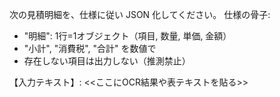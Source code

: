 次の見積明細を、仕様に従い JSON 化してください。
仕様の骨子:
- "明細": 1行=1オブジェクト（項目, 数量, 単価, 金額）
- "小計", "消費税", "合計" を数値で
- 存在しない項目は出力しない（推測禁止）

【入力テキスト】:
<<ここにOCR結果や表テキストを貼る>>
